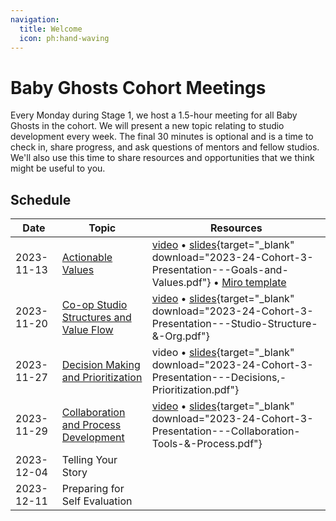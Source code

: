```yaml
---
navigation:
  title: Welcome
  icon: ph:hand-waving
---
```


# Baby Ghosts Cohort Meetings

Every Monday during Stage 1, we host a 1.5-hour meeting for all Baby Ghosts in the cohort. We will present a new topic relating to studio development every week. The final 30 minutes is optional and is a time to check in, share progress, and ask questions of mentors and fellow studios. We'll also use this time to share resources and opportunities that we think might be useful to you.

## Schedule

| Date | Topic | Resources |
| ---- | ----- | --------- |
| 2023-11-13 | [Actionable Values](https://learn.weirdghosts.ca/studio-development/collectivism/actionable-values) | [video](https://drive.google.com/file/d/14B9I9X6_KwuZU_f-O7ZGtWgyU3cWv5zS/view?usp=sharing) • [slides](/pdf/2023-24-Cohort-3-Presentation---Goals-and-Values.pdf){target="_blank" download="2023-24-Cohort-3-Presentation---Goals-and-Values.pdf"} • [Miro template](https://miro.com/miroverse/layers-effect-template/)|
| 2023-11-20 |[Co-op Studio Structures and Value Flow](https://learn.weirdghosts.ca/studio-development/collectivism/co-op-structure) |[video](https://drive.google.com/file/d/1wqT-Y5fvD3bP32zqsqugNd27MIZvSSPW/view) • [slides](/pdf/2023-24-Cohort-3-Presentation---Studio-Structure-&-Org.pdf){target="_blank" download="2023-24-Cohort-3-Presentation---Studio-Structure-&-Org.pdf"} | 
| 2023-11-27 |[Decision Making and Prioritization](https://learn.weirdghosts.ca/studio-development/collectivism/decision-making) | video • [slides](/pdf/2023-24-Cohort-3-Presentation---Decisions,-Prioritization.pdf){target="_blank" download="2023-24-Cohort-3-Presentation---Decisions,-Prioritization.pdf"} | 
| 2023-11-29 |[Collaboration and Process Development](https://learn.weirdghosts.ca/studio-development/collectivism/collaboration-and-process) | [video](https://drive.google.com/file/d/1jdFYLi7aNR1z17ROcllcYApS0QypjnqA/view?usp=drive_link) • [slides](/pdf/2023-24-Cohort-3-Presentation---Collaboration-Tools-&-Process.pdf){target="_blank" download="2023-24-Cohort-3-Presentation---Collaboration-Tools-&-Process.pdf"} | 
| 2023-12-04 |Telling Your Story | | 
| 2023-12-11 |Preparing for Self Evaluation | | 


